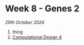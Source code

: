 # Week 8 - Genes 2

*29th October 2024*

1. thing
2.  [Computational Design 4](Agile/Concepts/ComputationalDesign)
